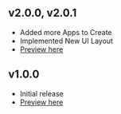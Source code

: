 ## v2.0.0, v2.0.1

- Added more Apps to Create
- Implemented New UI Layout
- [Preview here](https://raw.githubusercontent.com/R35007/create-app-support/master/images/previews/preview_v2.0.0.gif)

## v1.0.0

- Initial release
- [Preview here](https://raw.githubusercontent.com/R35007/create-app-support/master/images/previews/preview_v1.0.0.gif)
